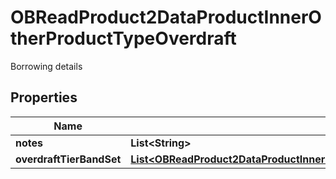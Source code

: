 

# OBReadProduct2DataProductInnerOtherProductTypeOverdraft

Borrowing details

## Properties

| Name | Type | Description | Notes |
|------------ | ------------- | ------------- | -------------|
|**notes** | **List&lt;String&gt;** |  |  [optional] |
|**overdraftTierBandSet** | [**List&lt;OBReadProduct2DataProductInnerOtherProductTypeOverdraftOverdraftTierBandSetInner&gt;**](OBReadProduct2DataProductInnerOtherProductTypeOverdraftOverdraftTierBandSetInner.md) |  |  |



